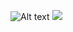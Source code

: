 ![Alt text](./controllers_brief.svg)
<img src="https://img.shields.io/badge/Coverage-99.26%25-brightgreen.svg">